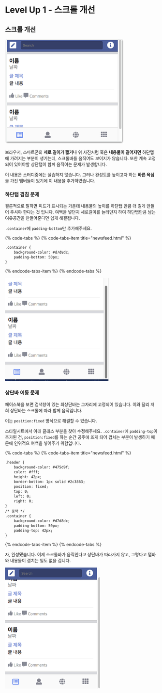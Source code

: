 # Level Up 1 - 스크롤 개선

## 스크롤 개선  

![&#xC2A4;&#xD06C;&#xB864;&#xBC14; &#xBB38;&#xC81C;](../.gitbook/assets/image%20%28216%29.png)

브라우저, 스마트폰의 **세로 길이가 짧거나** 위 사진처럼 혹은 **내용물이 길어지면** 하단탭에 가려지는 부분이 생기는데,  스크롤바를 움직여도 보이지가 않습니다. 또한 계속 고정되어 있어야할 상단탭이 함께 움직이는 문제가 발생합니다.

이 내용은 스터디중에는 실습하지 않습니다. 그러나 완성도를 높이고자 하는 **바른 욕심**을 가진 멤버들이 있기에 이 내용을 추가하였습니다.

### 하단탭 겹침 문제

결론적으로 말하면 피드가 표시되는 가운데 내용물의 높이를 하단탭 만큼 더 길게 만들어 주셔야 한다는 것 입니다. 여백을 넣던지 세로길이를 늘리던지 하여 하단탭만큼 남는 여유공간을 만들어준다면 쉽게 해결됩니다.

`.container`에 `padding-bottom`만 추가해주세요.

{% code-tabs %}
{% code-tabs-item title="newsfeed.html" %}
```text
.container {
    background-color: #d7d8dc;
    padding-bottom: 50px;
}
```
{% endcode-tabs-item %}
{% endcode-tabs %}



![&#xD574;&#xACB0;&#xB41C; &#xBAA8;&#xC2B5;](../.gitbook/assets/image%20%28115%29.png)

### 상단바 이동 문제

페이스북을 보면 검색창이 있는 최상단바는 그자리에 고정되어 있습니다. 이와 달리 저희 상단바는 스크롤에 따라 함께 움직입니다.

이는 `position:fixed` 방식으로 해결할 수 있습니다.

스타일시트에서 아래 클래스 부분을 찾아 수정해주세요. `.container`에 `padding-top`이 추가된 건, `position:fixed`를 하는 순간 공주에 뜨게 되어 겹치는 부분이 발생하기 때문에 인위적으 여백을 넣어주기 위함입니다.

{% code-tabs %}
{% code-tabs-item title="newsfeed.html" %}
```markup
.header {
    background-color: #475d9f;
    color: #fff;
    height: 42px;
    border-bottom: 1px solid #2c3863;
    position: fixed;
    top: 0;
    left: 0;
    right: 0;
}
/* 중략 */
.container {
    background-color: #d7d8dc;
    padding-bottom: 50px;
    padding-top: 42px;
}
```
{% endcode-tabs-item %}
{% endcode-tabs %}

 자, 완성됐습니다. 이제 스크롤바가 움직인다고 상단바가 따라가지 않고, 그렇다고 탭바와 내용물이 겹치는 일도 없을 겁니다.

![&#xCD5C;&#xC885; &#xACB0;&#xACFC;](../.gitbook/assets/image%20%2850%29.png)



